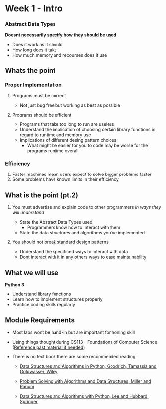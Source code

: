 # Week 1 - Intro

### Abstract Data Types

**Doesnt necessarily specify how they should be used**

- Does it work as it should
- How long does it take
- How much memory and recourses does it use

## Whats the point

### Proper Implementation

1.  Programs must be correct

    - Not just bug free but working as best as possible

2.  Programs should be efficient
    - Programs that take too long to run are useless
    - Understand the implication of choosing certain library functions in regard to runtime and memory use
    - Implications of different desing pattern choices
      - What might be easier for you to code may be worse for the programs runtime overall

### Efficiency

1.  Faster machines mean users expect to solve bigger problems faster
2.  Some problems have known limits in their efficiency

## What is the point (pt.2)

1.  You must advertise and explain code to other programmers _in ways they will understand_

    - State the Abstract Data Types used
      - Programmers know how to interact with them
    - State the data structures and algorithms you've implemented

2.  You should not break standard design patterns
    - Understand the specificed ways to interact with data
    - Dont interact with it in any others ways to ease maintainability

## What we will use

**Python 3**

- Understand library functions
- Learn how to implement structures properly
- Practice coding skills regularly

## Module Requirements

- Most labs wont be hand-in but are important for honing skill
- Using things thought during CS113 - Foundations of Computer Science ([Reference past material if needed](https://bit.ly/2GmCHPM))
- There is no text book there are some recommended reading

  - [Data Structures and Algorithms in Python, Goodrich, Tamassia and Goldwasser, Wiley](http://87.120.36.5/main/2481000/d32f9c32d0c494496dcda7843f0c5b43/Michael%20H.%20Goldwasser%2C%20Roberto%20Tamassia%2C%20Michael%20T.%20Goodrich%20-%20Data%20Structures%20and%20Algorithms%20in%20Python-John%20Wiley%20%26%20Sons%20%282018%29.epub)

  - [Problem Solving with Algorithms and Data Structures, Miller and Ranum](http://87.120.36.5/main/2061000/ae007a68c3c7fe1e5abecbad87d16703/Miller%20B.N.%2C%20Ranum%20D.L.%20-%20Problem%20Solving%20with%20Algorithms%20and%20Data%20Structures%20Using%20Python.%20Release%203.0.pdf)

  - [Data Structures and Algorithms with Python, Lee and Hubbard, Springer](http://87.120.36.5/main/1310000/0b6a4d4811cce0d8ca288cada2c21872/%28Undergraduate%20Topics%20in%20Computer%20Science%29%20Kent%20D.%20Lee%2C%20Steve%20Hubbard%20-%20Data%20Structures%20and%20Algorithms%20with%20Python-Springer%20%282015%29.pdf)
